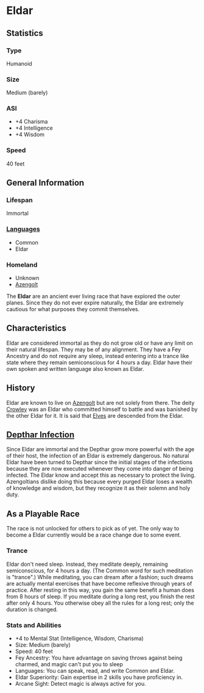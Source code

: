 Eldar
=====

Statistics
----------

### Type

Humanoid

### Size

Medium (barely)

### ASI

* +4 Charisma
* +4 Intelligence
* +4 Wisdom

### Speed

40 feet

General Information
-------------------

### Lifespan

Immortal

### [Languages](/wiki/Language "Language")

* Common
* Eldar

### Homeland

* Unknown
* [Azengolt](/wiki/Azengolt "Azengolt")

  
The **Eldar** are an ancient ever living race that have explored the outer planes. Since they do not ever expire naturally, the Eldar are extremely cautious for what purposes they commit themselves.

Characteristics
---------------

Eldar are considered immortal as they do not grow old or have any limit on their natural lifespan. They may be of any alignment. They have a Fey Ancestry and do not require any sleep, instead entering into a trance like state where they remain semiconscious for 4 hours a day. Eldar have their own spoken and written language also known as Eldar.

History
-------

Eldar are known to live on [Azengolt](/wiki/Azengolt "Azengolt") but are not solely from there. The deity [Crowley](/wiki/Crowley "Crowley") was an Eldar who committed himself to battle and was banished by the other Eldar for it. It is said that [Elves](/wiki/Elf "Elf") are descended from the Eldar.

[Depthar Infection](/wiki/Depthar "Depthar")
--------------------------------------------

Since Eldar are immortal and the Depthar grow more powerful with the age of their host, the infection of an Eldar is extremely dangerous. No natural Eldar have been turned to Depthar since the initial stages of the infections because they are now executed whenever they come into danger of being infected. The Eldar know and accept this as necessary to protect the living. Azengoltians dislike doing this because every purged Eldar loses a wealth of knowledge and wisdom, but they recognize it as their solemn and holy duty.


As a Playable Race
------------------

The race is not unlocked for others to pick as of yet. The only way to become a Eldar currently would be a race change due to some event.

### Trance

Eldar don't need sleep. Instead, they meditate deeply, remaining semiconscious, for 4 hours a day. (The Common word for such meditation is "trance".) While meditating, you can dream after a fashion; such dreams are actually mental exercises that have become reflexive through years of practice. After resting in this way, you gain the same benefit a human does from 8 hours of sleep. If you meditate during a long rest, you finish the rest after only 4 hours. You otherwise obey all the rules for a long rest; only the duration is changed.

### Stats and Abilities

* +4 to Mental Stat (Intelligence, Wisdom, Charisma)
* Size: Medium (barely)
* Speed: 40 feet
* Fey Ancestry: You have advantage on saving throws against being charmed, and magic can't put you to sleep
* Languages: You can speak, read, and write Common and Eldar.
* Eldar Superiority: Gain expertise in 2 skills you have proficiency in.
* Arcane Sight: Detect magic is always active for you.

